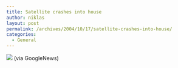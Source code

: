 ```yaml
---
title: Satellite crashes into house
author: niklas
layout: post
permalink: /archives/2004/10/17/satellite-crashes-into-house/
categories:
  - General
---
```

[<img src="http://news.xinhuanet.com/english/2004-10/17/xinsrc_452100117213132711061.jpg" border="0" />][1] (via GoogleNews)

 [1]: http://news.xinhuanet.com/english/2004-10/17/content_2102407.htm